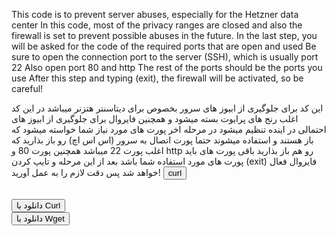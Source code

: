 This code is to prevent server abuses, especially for the Hetzner data center
In this code, most of the privacy ranges are closed and also the firewall is set to prevent possible abuses in the future.
In the last step, you will be asked for the code of the required ports that are open and used
Be sure to open the connection port to the server (SSH), which is usually port 22
Also open port 80 and http
The rest of the ports should be the ports you use
After this step and typing (exit), the firewall will be activated, so be careful!

این کد برای جلوگیری از ابیوز های سرور بخصوص برای دیتاسنتر هتزنر میباشد 
در این کد اغلب رنج های پرایوت بسته میشود و همچنین فایروال برای جلوگیری از ابیوز های احتمالی در اینده تنظیم میشود 
در مرحله اخر پورت های مورد نیاز شما خواسته میشود که باز هستند و استفاده میشوند 
حتما پورت اتصال به سرور (اس اس اچ) رو باز بذارید که اغلب پورت 22 میباشد 
همچنین پورت 80 و http  رو هم باز بذارید 
باقی پورت های باید پورت های مورد استفاده شما باشد
بعد از این مرحله و تایپ کردن (exit) فایروال فعال خواهد شد پس دقت لازم را به عمل آورید!
<button onclick="copyToClipboard()">curl</button>

<script>
function copyToClipboard() {
  var link = "curl -O https://raw.githubusercontent.com/DearMrLizard/Preventing-abuse/main/Preventing%20abuse.sh";
  var tempInput = document.createElement("input");
  tempInput.value = link;
  document.body.appendChild(tempInput);
  tempInput.select();
  document.execCommand("copy");
  document.body.removeChild(tempInput);
  alert("لینک کپی شد: " + link);
}
</script>

<br>
<button onclick="downloadWithCurl()">دانلود با Curl</button>

<script>
function downloadWithCurl() {
  var link = "https://raw.githubusercontent.com/DearMrLizard/Preventing-abuse/main/Preventing%20abuse.sh";
  window.location.href = "data:text/plain;charset=utf-8," + encodeURIComponent("curl -O " + link);
}
</script>

<br>
<button onclick="downloadWithWget()">دانلود با Wget</button>

<script>
function downloadWithWget() {
  var link = "https://raw.githubusercontent.com/DearMrLizard/Pre
